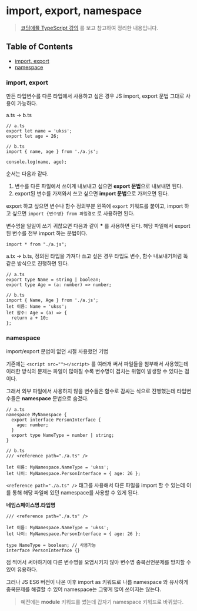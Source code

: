 # import, export, namespace

> [코딩애플 TypeScript 강의](https://codingapple.com/) 를 보고 참고하여 정리한 내용입니다.

## Table of Contents

- [import, export](#import-export)
- [namespace](#namespace)

### import, export

만든 타입변수를 다른 타입에서 사용하고 싶은 경우 JS import, export 문법 그대로 사용이 가능하다.

a.ts -> b.ts

```tsx
// a.ts
export let name = 'ukss';
export let age = 26;

// b.ts
import { name, age } from './a.js';

console.log(name, age);
```

순서는 다음과 같다.

1. 변수를 다른 파일에서 쓰이게 내보내고 싶으면 **export 문법**으로 내보내면 된다.
2. export된 변수를 가져와서 쓰고 싶으면 **import 문법**으로 가져오면 된다.

export 하고 싶으면 변수나 함수 정의부분 왼쪽에 `export` 키워드를 붙이고, import 하고 싶으면 `import {변수명} from 파일경로` 로 사용하면 된다.

변수명을 일일이 쓰기 귀찮으면 다음과 같이 <b>\*</b> 를 사용하면 된다.
해당 파일에서 export된 변수를 전부 import 하는 문법이다.

```tsx
import * from "./a.js";
```

a.tx -> b.ts, 정의된 타입을 가져다 쓰고 싶은 경우
타입도 변수, 함수 내보내기처럼 똑같은 방식으로 진행하면 된다.

```tsx
// a.ts
export type Name = string | boolean;
export type Age = (a: number) => number;

// b.ts
import { Name, Age } from './a.js';
let 이름: Name = 'ukss';
let 함수: Age = (a) => {
  return a + 10;
};
```

### namespace

import/export 문법이 없던 시절 사용했던 기법

기존에는 `<script src=""></script>` 를 여러개 써서 파일들을 첨부해서 사용했는데 이러한 방식의 문제는 파일이 많아질 수록 변수명이 겹치는 위험이 발생할 수 있다는 점이다.

그래서 외부 파일에서 사용하지 않을 변수들은 함수로 감싸는 식으로 진행했는데 타입변수들은 **namespace** 문법으로 숨겼다.

```tsx
// a.ts
namespace MyNamespace {
  export interface PersonInterface {
    age: number;
  }
  export type NameType = number | string;
}

// b.ts
/// <reference path="./a.ts" />

let 이름: MyNamespace.NameType = 'ukss';
let 나이: MyNamespace.PersonInterface = { age: 26 };
```

`<reference path="./a.ts" />` 태그를 사용해서 다른 파일을 import 할 수 있는데 이를 통해 해당 파일에 있던 namespace를 사용할 수 있게 된다.

**네임스페이스명.타입명**

```tsx
/// <reference path="./a.ts" />

let 이름: MyNamespace.NameType = 'ukss';
let 나이: MyNamespace.PersonInterface = { age: 26 };

type NameType = boolean; // 사용가능
interface PersonInterface {}
```

점 찍어서 써야하기에 다른 변수명을 오염시키지 않아 변수명 중복선언문제를 방지할 수 있어 유용하다.

그러나 JS ES6 버전이 나온 이후 import as 키워드로 나름 namespace 와 유사하게 중복문제를 해결할 수 있어 namespace는 그렇게 많이 쓰이지는 않는다.

> 예전에는 **module** 키워드를 썼는데 갑자기 namespace 키워드로 바뀌었다.
